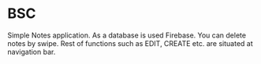 # BSC
Simple Notes application. As a database is used Firebase.
You can delete notes by swipe. Rest of functions such as EDIT, CREATE etc. are situated at navigation bar.
